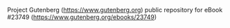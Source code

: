 Project Gutenberg (https://www.gutenberg.org) public repository for eBook #23749 (https://www.gutenberg.org/ebooks/23749)
